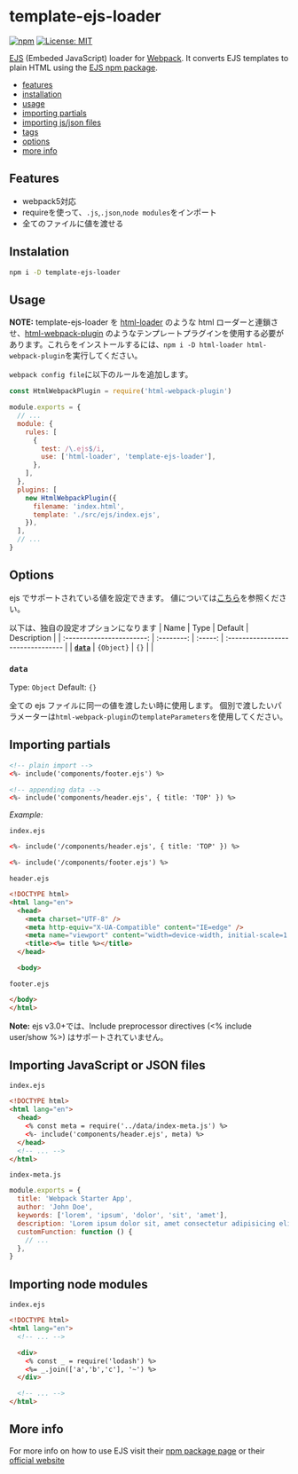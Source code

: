 # template-ejs-loader

[![npm](https://img.shields.io/npm/v/template-ejs-loader.svg)](https://www.npmjs.com/package/template-ejs-loader)
[![License: MIT](https://img.shields.io/badge/License-MIT-blue.svg)](https://github.com/dc7290/template-ejs-loader/blob/main/LICENSE)

[EJS](http://www.embeddedjs.com/) (Embeded JavaScript) loader for [Webpack](http://webpack.js.org). It converts EJS templates to plain HTML using the [EJS npm package](https://www.npmjs.com/package/ejs).

- [features](#features)
- [installation](#installation)
- [usage](#usage)
- [importing partials](#importing-partials)
- [importing js/json files](#importing-files)
- [tags](#tags)
- [options](#options)
- [more info](#more-info)

## <a name="features"></a>Features

- webpack5対応
- requireを使って、`.js`,`.json`,`node modules`をインポート
- 全てのファイルに値を渡せる

## <a name="installation"></a> Instalation

```bash
npm i -D template-ejs-loader
```

## <a name="usage"></a> Usage

**NOTE:** template-ejs-loader を [html-loader](https://www.npmjs.com/package/html-loader) のような html ローダーと連鎖させ、[html-webpack-plugin](https://www.npmjs.com/package/html-webpack-plugin) のようなテンプレートプラグインを使用する必要があります。これらをインストールするには、`npm i -D html-loader html-webpack-plugin`を実行してください。

`webpack config file`に以下のルールを追加します。

```js
const HtmlWebpackPlugin = require('html-webpack-plugin')

module.exports = {
  // ...
  module: {
    rules: [
      {
        test: /\.ejs$/i,
        use: ['html-loader', 'template-ejs-loader'],
      },
    ],
  },
  plugins: [
    new HtmlWebpackPlugin({
      filename: 'index.html',
      template: './src/ejs/index.ejs',
    }),
  ],
  // ...
}
```

## Options

ejs でサポートされている値を設定できます。
値については[こちら](https://www.npmjs.com/package/ejs#options)を参照ください。

以下は、独自の設定オプションになります
| Name | Type | Default | Description |
| :-----------------------: | :--------: | :-----: | :-------------------------------- |
| **[`data`](#data)** | `{Object}` | `{}` | |

### `data`

Type: `Object`
Default: `{}`

全ての ejs ファイルに同一の値を渡したい時に使用します。
個別で渡したいパラメーターは`html-webpack-plugin`の`templateParameters`を使用してください。

## <a name="importing-partials"></a> Importing partials

```html
<!-- plain import -->
<%- include('components/footer.ejs') %>

<!-- appending data -->
<%- include('components/header.ejs', { title: 'TOP' }) %>
```

_Example:_

`index.ejs`

```html
<%- include('/components/header.ejs', { title: 'TOP' }) %>

<%- include('/components/footer.ejs') %>
```

`header.ejs`

```html
<!DOCTYPE html>
<html lang="en">
  <head>
    <meta charset="UTF-8" />
    <meta http-equiv="X-UA-Compatible" content="IE=edge" />
    <meta name="viewport" content="width=device-width, initial-scale=1.0" />
    <title><%= title %></title>
  </head>

  <body>
```

`footer.ejs`

```html
</body>
</html>
```

**Note:** ejs v3.0+では、Include preprocessor directives (<% include user/show %>) はサポートされていません。

## <a name="importing-files"></a> Importing JavaScript or JSON files

`index.ejs`

```html
<!DOCTYPE html>
<html lang="en">
  <head>
    <% const meta = require('../data/index-meta.js') %>
    <%- include('components/header.ejs', meta) %>
  </head>
  <!-- ... -->
</html>
```

`index-meta.js`

```js
module.exports = {
  title: 'Webpack Starter App',
  author: 'John Doe',
  keywords: ['lorem', 'ipsum', 'dolor', 'sit', 'amet'],
  description: 'Lorem ipsum dolor sit, amet consectetur adipisicing elit.',
  customFunction: function () {
    // ...
  },
}
```

## <a name="importing-modules"></a> Importing node modules

`index.ejs`

```html
<!DOCTYPE html>
<html lang="en">
  <!-- ... -->

  <div>
    <% const _ = require('lodash') %>
    <%= _.join(['a','b','c'], '~') %>
  </div>

  <!-- ... -->
</html>
```

## <a name="more-info"></a> More info

For more info on how to use EJS visit their [npm package page](https://www.npmjs.com/package/ejs) or their [official website](http://ejs.co/)
